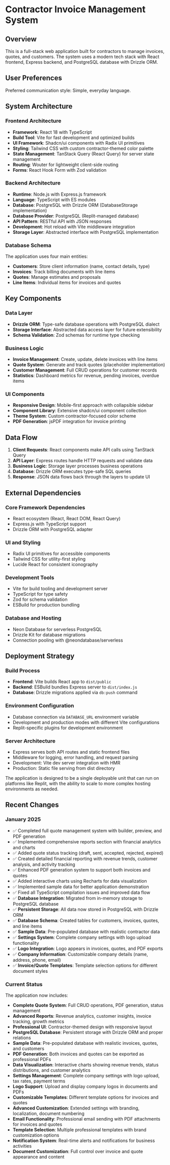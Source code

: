 # Contractor Invoice Management System

## Overview

This is a full-stack web application built for contractors to manage invoices, quotes, and customers. The system uses a modern tech stack with React frontend, Express backend, and PostgreSQL database with Drizzle ORM.

## User Preferences

Preferred communication style: Simple, everyday language.

## System Architecture

### Frontend Architecture
- **Framework**: React 18 with TypeScript
- **Build Tool**: Vite for fast development and optimized builds
- **UI Framework**: Shadcn/ui components with Radix UI primitives
- **Styling**: Tailwind CSS with custom contractor-themed color palette
- **State Management**: TanStack Query (React Query) for server state management
- **Routing**: Wouter for lightweight client-side routing
- **Forms**: React Hook Form with Zod validation

### Backend Architecture
- **Runtime**: Node.js with Express.js framework
- **Language**: TypeScript with ES modules
- **Database**: PostgreSQL with Drizzle ORM (DatabaseStorage implementation)
- **Database Provider**: PostgreSQL (Replit-managed database)
- **API Pattern**: RESTful API with JSON responses
- **Development**: Hot reload with Vite middleware integration
- **Storage Layer**: Abstracted interface with PostgreSQL implementation

### Database Schema
The application uses four main entities:
- **Customers**: Store client information (name, contact details, type)
- **Invoices**: Track billing documents with line items
- **Quotes**: Manage estimates and proposals
- **Line Items**: Individual items for invoices and quotes

## Key Components

### Data Layer
- **Drizzle ORM**: Type-safe database operations with PostgreSQL dialect
- **Storage Interface**: Abstracted data access layer for future extensibility
- **Schema Validation**: Zod schemas for runtime type checking

### Business Logic
- **Invoice Management**: Create, update, delete invoices with line items
- **Quote System**: Generate and track quotes (placeholder implementation)
- **Customer Management**: Full CRUD operations for customer records
- **Statistics**: Dashboard metrics for revenue, pending invoices, overdue items

### UI Components
- **Responsive Design**: Mobile-first approach with collapsible sidebar
- **Component Library**: Extensive shadcn/ui component collection
- **Theme System**: Custom contractor-focused color scheme
- **PDF Generation**: jsPDF integration for invoice printing

## Data Flow

1. **Client Requests**: React components make API calls using TanStack Query
2. **API Layer**: Express routes handle HTTP requests and validate data
3. **Business Logic**: Storage layer processes business operations
4. **Database**: Drizzle ORM executes type-safe SQL queries
5. **Response**: JSON data flows back through the layers to update UI

## External Dependencies

### Core Framework Dependencies
- React ecosystem (React, React DOM, React Query)
- Express.js with TypeScript support
- Drizzle ORM with PostgreSQL adapter

### UI and Styling
- Radix UI primitives for accessible components
- Tailwind CSS for utility-first styling
- Lucide React for consistent iconography

### Development Tools
- Vite for build tooling and development server
- TypeScript for type safety
- Zod for schema validation
- ESBuild for production bundling

### Database and Hosting
- Neon Database for serverless PostgreSQL
- Drizzle Kit for database migrations
- Connection pooling with @neondatabase/serverless

## Deployment Strategy

### Build Process
- **Frontend**: Vite builds React app to `dist/public`
- **Backend**: ESBuild bundles Express server to `dist/index.js`
- **Database**: Drizzle migrations applied via `db:push` command

### Environment Configuration
- Database connection via `DATABASE_URL` environment variable
- Development and production modes with different Vite configurations
- Replit-specific plugins for development environment

### Server Architecture
- Express serves both API routes and static frontend files
- Middleware for logging, error handling, and request parsing
- Development: Vite dev server integration with HMR
- Production: Static file serving from dist directory

The application is designed to be a single deployable unit that can run on platforms like Replit, with the ability to scale to more complex hosting environments as needed.

## Recent Changes

### January 2025
- ✅ Completed full quote management system with builder, preview, and PDF generation
- ✅ Implemented comprehensive reports section with financial analytics and charts
- ✅ Added quote status tracking (draft, sent, accepted, rejected, expired)
- ✅ Created detailed financial reporting with revenue trends, customer analysis, and activity tracking
- ✅ Enhanced PDF generation system to support both invoices and quotes
- ✅ Added interactive charts using Recharts for data visualization
- ✅ Implemented sample data for better application demonstration
- ✅ Fixed all TypeScript compilation issues and improved data flow
- ✅ **Database Integration**: Migrated from in-memory storage to PostgreSQL database
- ✅ **Persistent Storage**: All data now stored in PostgreSQL with Drizzle ORM
- ✅ **Database Schema**: Created tables for customers, invoices, quotes, and line items
- ✅ **Sample Data**: Pre-populated database with realistic contractor data
- ✅ **Settings System**: Complete company settings with logo upload functionality
- ✅ **Logo Integration**: Logo appears in invoices, quotes, and PDF exports
- ✅ **Company Information**: Customizable company details (name, address, phone, email)
- ✅ **Invoice/Quote Templates**: Template selection options for different document styles

### Current Status
The application now includes:
- **Complete Quote System**: Full CRUD operations, PDF generation, status management
- **Advanced Reports**: Revenue analytics, customer insights, invoice tracking, growth metrics
- **Professional UI**: Contractor-themed design with responsive layout
- **PostgreSQL Database**: Persistent storage with Drizzle ORM and proper relations
- **Sample Data**: Pre-populated database with realistic invoices, quotes, and customers
- **PDF Generation**: Both invoices and quotes can be exported as professional PDFs
- **Data Visualization**: Interactive charts showing revenue trends, status distributions, and customer analytics
- **Settings Management**: Complete company settings with logo upload, tax rates, payment terms
- **Logo Support**: Upload and display company logos in documents and PDFs
- **Customizable Templates**: Different template options for invoices and quotes
- **Advanced Customization**: Extended settings with branding, localization, document numbering
- **Email Functionality**: Professional email sending with PDF attachments for invoices and quotes
- **Template Selection**: Multiple professional templates with brand customization options
- **Notification System**: Real-time alerts and notifications for business activities
- **Document Customization**: Full control over invoice and quote appearance and content